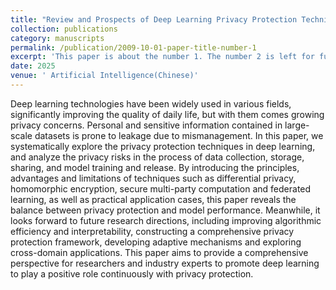 ```yaml
---
title: "Review and Prospects of Deep Learning Privacy Protection Techniques: Challenges in the Era of Secure Computing"
collection: publications
category: manuscripts
permalink: /publication/2009-10-01-paper-title-number-1
excerpt: 'This paper is about the number 1. The number 2 is left for future work.' 
date: 2025
venue: ' Artificial Intelligence(Chinese)'
---
```

Deep learning technologies have been widely used in various fields, significantly improving the quality of daily life, but with them comes growing privacy concerns. Personal and sensitive information contained in large-scale datasets is prone to leakage due to mismanagement. In this paper, we systematically explore the privacy protection techniques in deep learning, and analyze the privacy risks in the process of data collection, storage, sharing, and model training and release. By introducing the principles, advantages and limitations of techniques such as differential privacy, homomorphic encryption, secure multi-party computation and federated learning, as well as practical application cases, this paper reveals the balance between privacy protection and model performance. Meanwhile, it looks forward to future research directions, including improving algorithmic efficiency and interpretability, constructing a comprehensive privacy protection framework, developing adaptive mechanisms and exploring cross-domain applications. This paper aims to provide a comprehensive perspective for researchers and industry experts to promote deep learning to play a positive role continuously with privacy protection.
